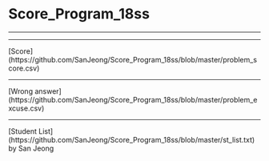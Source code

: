 # Score_Program_18ss
<hr/>
<hr/>
[Score](https://github.com/SanJeong/Score_Program_18ss/blob/master/problem_score.csv)
<hr/>
[Wrong answer](https://github.com/SanJeong/Score_Program_18ss/blob/master/problem_excuse.csv)
<hr/>
[Student List](https://github.com/SanJeong/Score_Program_18ss/blob/master/st_list.txt)
</>
by San Jeong
